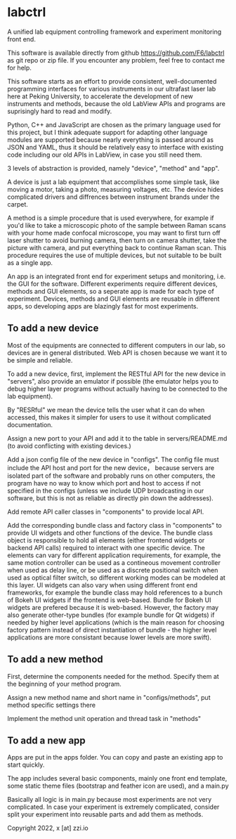 # labctrl

A unified lab equipment controlling framework and experiment monitoring front end.

This software is available directly from github https://github.com/F6/labctrl as git repo or zip file. 
If you encounter any problem, feel free to contact me for help.

This software starts as an effort to provide consistent, well-documented programming interfaces for various instruments in our ultrafast laser lab here at Peking University, to accelerate the development of new instruments and methods, because the old LabView APIs and programs are suprisingly hard to read and modify.

Python, C++ and JavaScript are chosen as the primary language used for this project, but I think adequate support for adapting other language modules are supported because nearly everything is passed around as JSON and YAML, thus it should be relatively easy to interface with existing code including our old APIs in LabView, in case you still need them.

3 levels of abstraction is provided, namely "device", "method" and "app".

A device is just a lab equipment that accomplishes some simple task, like moving a motor, taking a photo, measuring voltages, etc. The device hides complicated drivers and diffrences between instrument brands under the carpet.

A method is a simple procedure that is used everywhere, for example if you'd like to take a microscopic photo of the sample between Raman scans with your home made confocal microscope, you may want to first turn off laser shutter to avoid burning camera, then turn on camera shutter, take the picture with camera, and put everything back to continue Raman scan. This procedure requires the use of multiple devices, but not suitable to be built as a single app.

An app is an integrated front end for experiment setups and monitoring, i.e. the GUI for the software. Different experiments
require different devices, methods and GUI elements, so a seperate app is made for each type of experiment. Devices, methods
and GUI elements are reusable in different apps, so developing apps are blazingly fast for most experiments.

## To add a new device

Most of the equipments are connected to different computers in our lab, so devices are in general distributed. Web API is chosen because we want it to be simple and reliable.

To add a new device, first, implement the RESTful API for the new device in "servers", also provide an emulator if possible (the emulator helps you to debug higher layer programs without actually having to be connected to the lab equipment).

By "RESRful" we mean the device tells the user what it can do when accessed, this makes it simpler for users to use it without complicated documentation.

Assign a new port to your API and add it to the table in servers/README.md (to avoid conflicting with existing devices.)

Add a json config file of the new device in "configs". The config file must include the API host and port for the new device， because servers are isolated part of the software and probably runs on other computers, the program have no way to know which port and host to access if not specified in the configs (unless we include UDP broadcasting in our software, but this is not as reliable as directly pin down the addresses).

Add remote API caller classes in "components" to provide local API.

Add the corresponding bundle class and factory class in "components" to provide UI widgets and other functions of the device. The bundle class object is responsible to hold all elements (either frontend widgets or backend API calls) required to interact with one specific device. The elements can vary for different application requirements, for example, the same motion controller can be used as a contineous movement controller when used as delay line, or be used as a discrete positional switch when used as optical filter switch, so different working modes can be modeled at this layer. UI widgets can also vary when using different front end frameworks, for example the bundle class may hold references to a bunch of Bokeh UI widgets if the frontend is web-based. Bundle for Bokeh UI widgets are prefered because it is web-based. However, the factory may also generate other-type bundles (for example bundle for Qt widgets) if needed by higher level applications (which is the main reason for choosing factory pattern instead of direct instantiation of bundle - the higher level applications are more consistant because lower levels are more swift).

## To add a new method

First, determine the components needed for the method. Specify them at the beginning of your method program.

Assign a new method name and short name in "configs/methods", put method specific settings there

Implement the method unit operation and thread task in "methods"

## To add a new app

Apps are put in the apps folder. You can copy and paste an existing app to start quickly.

The app includes several basic components, mainly one front end template, some static theme files (bootstrap
and feather icon are used), and a main.py

Basically all logic is in main.py because most experiments are not very complicated. In case your experiment
is extremely complicated, consider split your experiment into reusable parts and add them as methods.


Copyright 2022, x \[at\] zzi.io